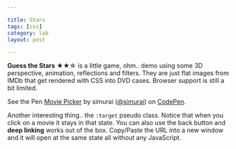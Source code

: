 ```yaml
---

title: Stars
tags: [css]
category: lab
layout: post

---
```


__Guess the Stars__ ★★☆ is a little game, ohm.. demo using some 3D perspective, animation, reflections and filters. They are just flat images from IMDb that get rendered with CSS into DVD cases. Browser support is still a bit limited.

<p data-height="371" data-theme-id="3586" data-slug-hash="ItDzu" data-default-tab="result" class='codepen'>See the Pen <a href='http://codepen.io/simurai/pen/ItDzu'>Movie Picker</a> by simurai (<a href='http://codepen.io/simurai'>@simurai</a>) on <a href='http://codepen.io'>CodePen</a>.</p>
<script async src="//codepen.io/assets/embed/ei.js"></script>

Another interesting thing.. the `:target` pseudo class. Notice that when you click on a movie it stays in that state. You can also use the back button and __deep linking__ works out of the box. Copy/Paste the URL into a new window and it will open at the same state all without any JavaScript.
